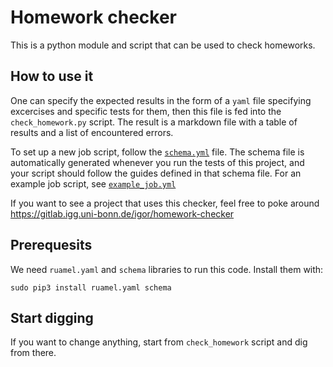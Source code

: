 # Homework checker #

This is a python module and script that can be used to check homeworks.


## How to use it ##
One can specify the expected results in the form of a `yaml` file specifying
excercises and specific tests for them, then this file is fed into the
`check_homework.py` script. The result is a markdown file with a table of
results and a list of encountered errors.

To set up a new job script, follow the [`schema.yml`](schema/schema.yml) file.
The schema file is automatically generated whenever you run the tests of this
project, and your script should follow the guides defined in that schema file.
For an example job script, see
[`example_job.yml`](tests/data/homework/example_job.yml)

If you want to see a project that uses this checker, feel free to poke around
https://gitlab.igg.uni-bonn.de/igor/homework-checker

## Prerequesits ##
We need `ruamel.yaml` and `schema` libraries to run this code. Install them
with:
```
sudo pip3 install ruamel.yaml schema
```

## Start digging ##
If you want to change anything, start from `check_homework` script and dig from
there.
